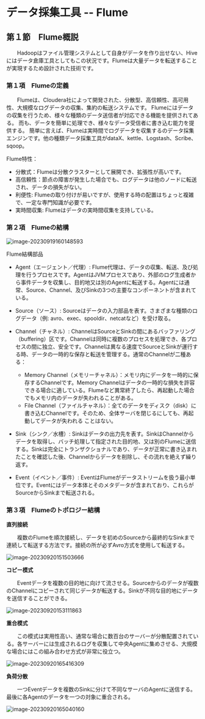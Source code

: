 # データ採集工具 -- Flume

## 第１節　Flume概説

　　Hadoopはファイル管理システムとして自身がデータを作り出せない、Hiveにはデータ倉庫工具としてもこの状況です。Flumeは大量データを転送することが実現するため設計された技術です。

### 第１項　Flumeの定義

　　Flumeは、Cloudera社によって開発された、分散型、高信頼性、高可用性、大規模なログデータの収集、集約の転送システムです。 Flumeにはデータの収集を行うため、様々な種類のデータ送信者が対応できる機能を提供されてある。 而も、データを簡単に処理でき、様々なデータ受信者に書き込む能力を提供する。 簡単に言えば、Flumeは実時間でログデータを収集するのデータ採集エンジンです。他の種類データ採集工具がdataX、kettle、Logstash、Scribe、sqoop。

Flume特性：

- 分散式：Flumeは分散クラスターとして展開でき、拡張性が高いです。
- 高信頼性：節点の障害が発生した場合でも、ログデータは他のノードに転送され、データの損失がない。
- 利便性: Flumeの取り付けが易いですが、使用する時の配置はちょっと複雑で、一定な専門知識が必要です。
- 実時間収集: Flumeはデータの実時間収集を支持している。

### 第２項　Flumeの結構

![image-20230919160148593](C:\Users\Izaya\AppData\Roaming\Typora\typora-user-images\image-20230919160148593.png)

Flume結構部品

- Agent（エージェント／代理）: Flume代理は、データの収集、転送、及び処理を行うプロセスです。AgentはJVMプロセスであり、外部のログ生成者から事件データを収集し、目的地又は別のAgentに転送する。Agentには通常、Source、Channel、及びSinkの3つの主要なコンポーネントが含まれている。

- Source（ソース）: Sourceはデータの入力部品を表す。さまざまな種類のログデータ（例: avro、exec、spooldir、netcatなど）を受け取る。

- Channel（チャネル）: ChannelはSourceとSinkの間にあるバッファリング（buffering）区です。Channelは同時に複数のプロセスを処理でき、各プロセスの間に独立、安全です。Channelは異なる速度でSourceとSinkが運行する時、データの一時的な保存と転送を管理する。通常のChannelが二種ある：
  - Memory Channel（メモリーチャネル）：メモリ内にデータを一時的に保存するChannelです。Memory Channelはデータの一時的な損失を許容できる場合に適している。Flumeなど異常終了したら、再起動した場合でもメモリ内のデータが失われることがある。
  - File Channel（ファイルチャネル）：全てのデータをディスク（disk）に書き込むChannelです。そのため、全体サーバを閉じるにしても、再起動してデータが失われる ことはない。

- Sink（シンク／水槽）: Sinkはデータの出力先を表す。SinkはChannelからデータを取得し、バッチ処理して指定された目的地、又は別のFlumeに送信する。Sinkは完全にトランザクショナルであり、データが正常に書き込まれたことを確認した後、Channelからデータを削除し、その流れを絶えず繰り返す。

- Event（イベント／事件）: EventはFlumeがデータストリームを扱う最小単位です。Eventにはデータ本体とそのメタデータが含まれており、これらがSourceからSinkまで転送される。


### 第３項　Flumeのトポロジー結構

**直列接続**

　　複数のFlumeを順次接続し、データを初めのSourceから最終的なSinkまで連続して転送する方法です。接続の所が必ずAvro方式を使用して転送する。

![image-20230920151503666](C:\Users\Izaya\AppData\Roaming\Typora\typora-user-images\image-20230920151503666.png)

**コピー模式**

　　Eventデータを複数の目的地に向けて流させる。Sourceからのデータが複数のChannelにコピーされて同じデータが転送する。Sinkが不同な目的地にデータを送信することができる。

![image-20230920153111863](C:\Users\Izaya\AppData\Roaming\Typora\typora-user-images\image-20230920153111863.png)

**重合模式**

　　この模式は実用性高い、通常な場合に数百台のサーバーが分散配置されている。各サーバーには生成されるログを収集して中央Agentに集めさせる、大規模な場合にはこの組み合わせ方式が非常に役立つ。

![image-20230920165416309](C:\Users\Izaya\AppData\Roaming\Typora\typora-user-images\image-20230920165416309.png)

**負荷分散**

　　一つEventデータを複数のSinkに分けて不同なサーバのAgentに送信する。最後に各Agentのデータを一つの対象に重合される。

![image-20230920165040160](C:\Users\Izaya\AppData\Roaming\Typora\typora-user-images\image-20230920165040160.png)
